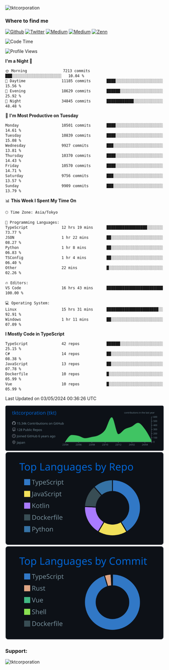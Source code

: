 <p align="left"> <img src="https://komarev.com/ghpvc/?username=tktcorporation&label=Profile%20views&color=0e75b6&style=flat" alt="tktcorporation" /> </p>

<h3>Where to find me</h3>
<p>
<a href="https://github.com/tktcorporation" target="_blank"><img alt="Github" src="https://img.shields.io/badge/GitHub-%2312100E.svg?&style=for-the-badge&logo=Github&logoColor=white" /></a>
<a href="https://twitter.com/tktcorporation" target="_blank"><img alt="Twitter" src="https://img.shields.io/badge/twitter-%231DA1F2.svg?&style=for-the-badge&logo=twitter&logoColor=white" /></a>
<a href="https://www.linkedin.com/in/tktcorporation" target="_blank"><img alt="Medium" src="https://img.shields.io/badge/linkdin-0a66c2.svg?&style=for-the-badge&logo=linkedin&logoColor=white" /></a>
<a href="https://qiita.com/tktcorporation" target="_blank"><img alt="Medium" src="https://img.shields.io/badge/qiita-55C500.svg?&style=for-the-badge&logo=qiita&logoColor=white" /></a>
<a href="https://zenn.dev/tktcorporation" target="_blank"><img alt="Zenn" src="https://img.shields.io/badge/Zenn-3EA8FF.svg?&style=for-the-badge&logo=Zenn&logoColor=white" /></a>
</p>
  
<!--START_SECTION:waka-->
![Code Time](http://img.shields.io/badge/Code%20Time-1%2C528%20hrs%2057%20mins-blue)

![Profile Views](http://img.shields.io/badge/Profile%20Views-0-blue)

**I'm a Night 🦉** 

```text
🌞 Morning                7213 commits        ███░░░░░░░░░░░░░░░░░░░░░░   10.04 % 
🌆 Daytime                11185 commits       ████░░░░░░░░░░░░░░░░░░░░░   15.56 % 
🌃 Evening                18629 commits       ██████░░░░░░░░░░░░░░░░░░░   25.92 % 
🌙 Night                  34845 commits       ████████████░░░░░░░░░░░░░   48.48 % 
```
📅 **I'm Most Productive on Tuesday** 

```text
Monday                   10501 commits       ████░░░░░░░░░░░░░░░░░░░░░   14.61 % 
Tuesday                  10839 commits       ████░░░░░░░░░░░░░░░░░░░░░   15.08 % 
Wednesday                9927 commits        ███░░░░░░░░░░░░░░░░░░░░░░   13.81 % 
Thursday                 10370 commits       ████░░░░░░░░░░░░░░░░░░░░░   14.43 % 
Friday                   10570 commits       ████░░░░░░░░░░░░░░░░░░░░░   14.71 % 
Saturday                 9756 commits        ███░░░░░░░░░░░░░░░░░░░░░░   13.57 % 
Sunday                   9909 commits        ███░░░░░░░░░░░░░░░░░░░░░░   13.79 % 
```


📊 **This Week I Spent My Time On** 

```text
🕑︎ Time Zone: Asia/Tokyo

💬 Programming Languages: 
TypeScript               12 hrs 19 mins      ██████████████████░░░░░░░   73.77 % 
JSON                     1 hr 22 mins        ██░░░░░░░░░░░░░░░░░░░░░░░   08.27 % 
Python                   1 hr 8 mins         ██░░░░░░░░░░░░░░░░░░░░░░░   06.83 % 
TSConfig                 1 hr 4 mins         ██░░░░░░░░░░░░░░░░░░░░░░░   06.40 % 
Other                    22 mins             █░░░░░░░░░░░░░░░░░░░░░░░░   02.26 % 

🔥 Editors: 
VS Code                  16 hrs 43 mins      █████████████████████████   100.00 % 

💻 Operating System: 
Linux                    15 hrs 31 mins      ███████████████████████░░   92.91 % 
Windows                  1 hr 11 mins        ██░░░░░░░░░░░░░░░░░░░░░░░   07.09 % 
```

**I Mostly Code in TypeScript** 

```text
TypeScript               42 repos            ██████░░░░░░░░░░░░░░░░░░░   25.15 % 
C#                       14 repos            ██░░░░░░░░░░░░░░░░░░░░░░░   08.38 % 
JavaScript               13 repos            ██░░░░░░░░░░░░░░░░░░░░░░░   07.78 % 
Dockerfile               10 repos            █░░░░░░░░░░░░░░░░░░░░░░░░   05.99 % 
Vue                      10 repos            █░░░░░░░░░░░░░░░░░░░░░░░░   05.99 % 
```




 Last Updated on 03/05/2024 00:36:26 UTC
<!--END_SECTION:waka-->

[![](https://raw.githubusercontent.com/tktcorporation/tktcorporation/master/profile-summary-card-output/github_dark/0-profile-details.svg)](https://github.com/vn7n24fzkq/github-profile-summary-cards)
[![](https://raw.githubusercontent.com/tktcorporation/tktcorporation/master/profile-summary-card-output/github_dark/1-repos-per-language.svg)](https://github.com/vn7n24fzkq/github-profile-summary-cards) [![](https://raw.githubusercontent.com/tktcorporation/tktcorporation/master/profile-summary-card-output/github_dark/2-most-commit-language.svg)](https://github.com/vn7n24fzkq/github-profile-summary-cards)

<h3 align="left">Support:</h3>
<p><a href="https://www.buymeacoffee.com/tktcorporation"> <img align="left" src="https://cdn.buymeacoffee.com/buttons/v2/default-yellow.png" height="50" width="210" alt="tktcorporation" /></a></p><br><br>
